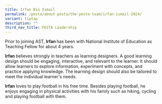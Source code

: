 ```yaml
---
title: Irfan Bin Ismail
permalink: /pesta/about-pesta/the-pesta-team/irfan-ismail-2024/
variant: tiptap
description: ""
third_nav_title: PESTA Leadership
---
```

<p></p><p>Prior to joining AST, <strong>Irfan </strong>has been with National Institute of Education as Teaching Fellow for about 4 years.</p><p><strong>Irfan </strong>believes strongly in teachers as learning designers. A good learning design should be engaging, interactive, and relevant to the learner. It should allow learners to explore information, experiment with concepts, and practice applying knowledge. The learning design should also be tailored to meet the individual learner's needs.</p><p><strong>Irfan </strong>loves to play football in his free time. Besides playing football, he enjoys engaging in physical activities with his family such as hiking, cycling and playing football with them.</p>